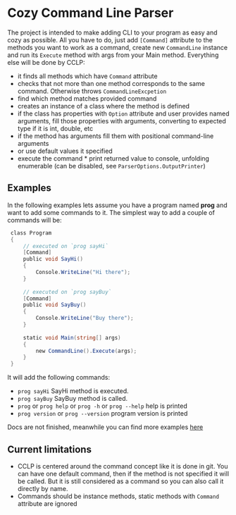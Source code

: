 # Cozy Command Line Parser
The project is intended to make adding CLI to your program as easy and cozy as possible. All you have to do, just add `[Command]` attribute to the methods you want to work as a command, create new `CommandLine` instance and run its `Execute` method with args from your Main method. Everything else will be done by CCLP:
* it finds all methods which have `Command` attribute
* checks that not more than one method corresponds to the same command. Otherwise throws `CommandLineExcpetion`
* find which method matches provided command
* creates an instance of a class where the method is defined
* if the class has properties with `Option` attribute and user provides named arguments, fill those properties with arguments, converting to expected type if it is int, double, etc
* if the method has arguments fill them with positional command-line arguments
* or use default values it specified
* execute the command * print returned value to console, unfolding enumerable (can be disabled, see `ParserOptions.OutputPrinter`)
## Examples
In the following examples lets assume you have a program named **prog** and want to add some commands to it. The simplest way to add a couple of commands will be:
```C#
 class Program
 {
     // executed on `prog sayHi`
     [Command]
     public void SayHi()
     {
         Console.WriteLine("Hi there");
     }
    
     // executed on `prog sayBuy`
     [Command]
     public void SayBuy()
     {
         Console.WriteLine("Buy there");
     }
    
     static void Main(string[] args)
     {
         new CommandLine().Execute(args);
     }
 }
```
It will add the following commands:
* `prog sayHi` SayHi method is executed. 
* `prog sayBuy` SayBuy method is called.
* `prog` or `prog help` or `prog -h` or `prog --help` help is printed
* `prog version` or `prog --version` program version is printed 

Docs are not finished, meanwhile you can find more examples [here](../SampleProject/Commands.cs) 
 
## Current limitations
* CCLP is centered around the command concept like it is done in git. You can have one default command, then if the method is not specified it will be called. But it is still considered as a command so you can also call it directly by name. 
* Commands should be instance methods, static methods with `Command` attribute are ignored